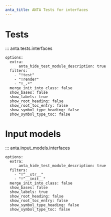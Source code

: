 ```yaml
---
anta_title: ANTA Tests for interfaces
---
```


<!--
  ~ Copyright (c) 2023-2025 Arista Networks, Inc.
  ~ Use of this source code is governed by the Apache License 2.0
  ~ that can be found in the LICENSE file.
  -->

# Tests

::: anta.tests.interfaces

    options:
      extra:
          anta_hide_test_module_description: true
      filters:
        - "!test"
        - "!render"
        - "!_.*"
      merge_init_into_class: false
      show_bases: false
      show_labels: true
      show_root_heading: false
      show_root_toc_entry: false
      show_symbol_type_heading: false
      show_symbol_type_toc: false

# Input models

::: anta.input_models.interfaces

    options:
      extra:
          anta_hide_test_module_description: true
      filters:
        - "!^__str__"
        - "!^__init__"
      merge_init_into_class: false
      show_bases: false
      show_labels: true
      show_root_heading: false
      show_root_toc_entry: false
      show_symbol_type_heading: false
      show_symbol_type_toc: false
